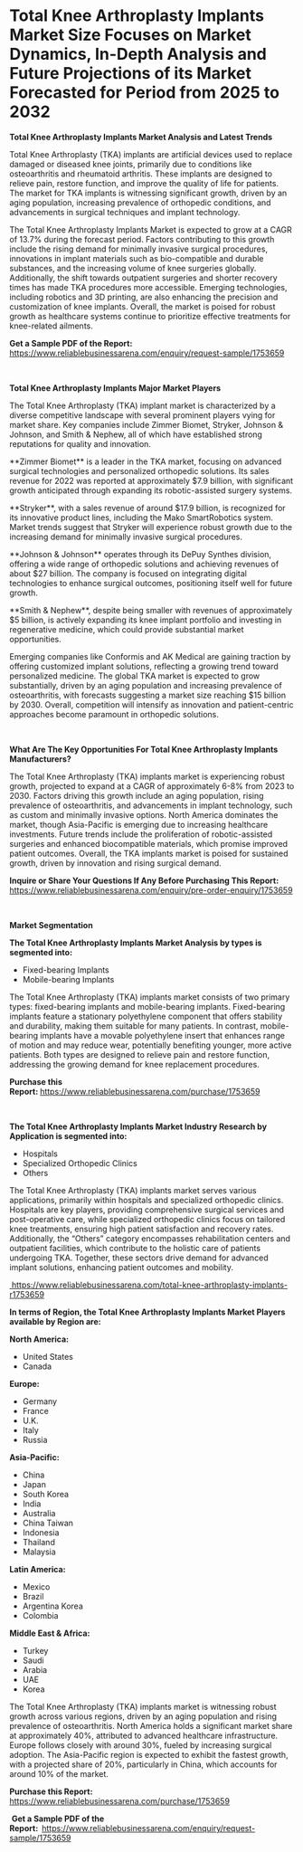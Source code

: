<p><h1>Total Knee Arthroplasty Implants Market Size Focuses on Market Dynamics, In-Depth Analysis and Future Projections of its Market Forecasted for Period from 2025 to 2032</h1></p><p><strong>Total Knee Arthroplasty Implants Market Analysis and Latest Trends</strong></p>
<p><p>Total Knee Arthroplasty (TKA) implants are artificial devices used to replace damaged or diseased knee joints, primarily due to conditions like osteoarthritis and rheumatoid arthritis. These implants are designed to relieve pain, restore function, and improve the quality of life for patients. The market for TKA implants is witnessing significant growth, driven by an aging population, increasing prevalence of orthopedic conditions, and advancements in surgical techniques and implant technology.</p><p>The Total Knee Arthroplasty Implants Market is expected to grow at a CAGR of 13.7% during the forecast period. Factors contributing to this growth include the rising demand for minimally invasive surgical procedures, innovations in implant materials such as bio-compatible and durable substances, and the increasing volume of knee surgeries globally. Additionally, the shift towards outpatient surgeries and shorter recovery times has made TKA procedures more accessible. Emerging technologies, including robotics and 3D printing, are also enhancing the precision and customization of knee implants. Overall, the market is poised for robust growth as healthcare systems continue to prioritize effective treatments for knee-related ailments.</p></p>
<p><strong>Get a Sample PDF of the Report:&nbsp;</strong> <a href="https://www.reliablebusinessarena.com/enquiry/request-sample/1753659?utm_campaign=3600&utm_medium=2&utm_source=Github&utm_content=ia&utm_term=17042025&utm_id=total-knee-arthroplasty-implants">https://www.reliablebusinessarena.com/enquiry/request-sample/1753659</a></p>
<p>&nbsp;</p>
<p><strong>Total Knee Arthroplasty Implants Major Market Players</strong></p>
<p><p>The Total Knee Arthroplasty (TKA) implant market is characterized by a diverse competitive landscape with several prominent players vying for market share. Key companies include Zimmer Biomet, Stryker, Johnson & Johnson, and Smith & Nephew, all of which have established strong reputations for quality and innovation.</p><p>**Zimmer Biomet** is a leader in the TKA market, focusing on advanced surgical technologies and personalized orthopedic solutions. Its sales revenue for 2022 was reported at approximately $7.9 billion, with significant growth anticipated through expanding its robotic-assisted surgery systems. </p><p>**Stryker**, with a sales revenue of around $17.9 billion, is recognized for its innovative product lines, including the Mako SmartRobotics system. Market trends suggest that Stryker will experience robust growth due to the increasing demand for minimally invasive surgical procedures.</p><p>**Johnson & Johnson** operates through its DePuy Synthes division, offering a wide range of orthopedic solutions and achieving revenues of about $27 billion. The company is focused on integrating digital technologies to enhance surgical outcomes, positioning itself well for future growth.</p><p>**Smith & Nephew**, despite being smaller with revenues of approximately $5 billion, is actively expanding its knee implant portfolio and investing in regenerative medicine, which could provide substantial market opportunities.</p><p>Emerging companies like Conformis and AK Medical are gaining traction by offering customized implant solutions, reflecting a growing trend toward personalized medicine. The global TKA market is expected to grow substantially, driven by an aging population and increasing prevalence of osteoarthritis, with forecasts suggesting a market size reaching $15 billion by 2030. Overall, competition will intensify as innovation and patient-centric approaches become paramount in orthopedic solutions.</p></p>
<p>&nbsp;</p>
<p><strong>What Are The Key Opportunities For Total Knee Arthroplasty Implants Manufacturers?</strong></p>
<p><p>The Total Knee Arthroplasty (TKA) implants market is experiencing robust growth, projected to expand at a CAGR of approximately 6-8% from 2023 to 2030. Factors driving this growth include an aging population, rising prevalence of osteoarthritis, and advancements in implant technology, such as custom and minimally invasive options. North America dominates the market, though Asia-Pacific is emerging due to increasing healthcare investments. Future trends include the proliferation of robotic-assisted surgeries and enhanced biocompatible materials, which promise improved patient outcomes. Overall, the TKA implants market is poised for sustained growth, driven by innovation and rising surgical demand.</p></p>
<p><strong>Inquire or Share Your Questions If Any Before Purchasing This Report:</strong> <a href="https://www.reliablebusinessarena.com/enquiry/pre-order-enquiry/1753659?utm_campaign=3600&utm_medium=2&utm_source=Github&utm_content=ia&utm_term=17042025&utm_id=total-knee-arthroplasty-implants">https://www.reliablebusinessarena.com/enquiry/pre-order-enquiry/1753659</a></p>
<p>&nbsp;</p>
<p><strong>Market Segmentation</strong></p>
<p><strong>The Total Knee Arthroplasty Implants Market Analysis by types is segmented into:</strong></p>
<p><ul><li>Fixed-bearing Implants</li><li>Mobile-bearing Implants</li></ul></p>
<p><p>The Total Knee Arthroplasty (TKA) implants market consists of two primary types: fixed-bearing implants and mobile-bearing implants. Fixed-bearing implants feature a stationary polyethylene component that offers stability and durability, making them suitable for many patients. In contrast, mobile-bearing implants have a movable polyethylene insert that enhances range of motion and may reduce wear, potentially benefiting younger, more active patients. Both types are designed to relieve pain and restore function, addressing the growing demand for knee replacement procedures.</p></p>
<p><strong>Purchase this Report:&nbsp;</strong><a href="https://www.reliablebusinessarena.com/purchase/1753659?utm_campaign=3600&utm_medium=2&utm_source=Github&utm_content=ia&utm_term=17042025&utm_id=total-knee-arthroplasty-implants">https://www.reliablebusinessarena.com/purchase/1753659</a></p>
<p>&nbsp;</p>
<p><strong>The Total Knee Arthroplasty Implants Market Industry Research by Application is segmented into:</strong></p>
<p><ul><li>Hospitals</li><li>Specialized Orthopedic Clinics</li><li>Others</li></ul></p>
<p><p>The Total Knee Arthroplasty (TKA) implants market serves various applications, primarily within hospitals and specialized orthopedic clinics. Hospitals are key players, providing comprehensive surgical services and post-operative care, while specialized orthopedic clinics focus on tailored knee treatments, ensuring high patient satisfaction and recovery rates. Additionally, the “Others” category encompasses rehabilitation centers and outpatient facilities, which contribute to the holistic care of patients undergoing TKA. Together, these sectors drive demand for advanced implant solutions, enhancing patient outcomes and mobility.</p></p>
<p><a href="https://www.reliablebusinessarena.com/total-knee-arthroplasty-implants-r1753659?utm_campaign=3600&utm_medium=2&utm_source=Github&utm_content=ia&utm_term=17042025&utm_id=total-knee-arthroplasty-implants">&nbsp;https://www.reliablebusinessarena.com/total-knee-arthroplasty-implants-r1753659</a></p>
<p><strong>In terms of Region, the Total Knee Arthroplasty Implants Market Players available by Region are:</strong></p>
<p>
    <p> <strong> North America: </strong>
        <ul>
            <li>United States</li>
            <li>Canada</li>
        </ul>
        </p> 
    <p> <strong> Europe: </strong>
        <ul>
            <li>Germany</li>
            <li>France</li>
            <li>U.K.</li>
            <li>Italy</li>
            <li>Russia</li>
        </ul>
        </p> 
    <p> <strong> Asia-Pacific: </strong>
        <ul>
            <li>China</li>
            <li>Japan</li>
            <li>South Korea</li>
            <li>India</li>
            <li>Australia</li>
            <li>China Taiwan</li>
            <li>Indonesia</li>
            <li>Thailand</li>
            <li>Malaysia</li>
        </ul>
        </p> 
    <p> <strong> Latin America: </strong>
        <ul>
            <li>Mexico</li>
            <li>Brazil</li>
            <li>Argentina Korea</li>
            <li>Colombia</li>
        </ul>
        </p> 
    <p> <strong> Middle East & Africa: </strong>
        <ul>
            <li>Turkey</li>
            <li>Saudi</li>
            <li>Arabia</li>
            <li>UAE</li>
            <li>Korea</li>
        </ul>
    </p>
    </p>
<p><p>The Total Knee Arthroplasty (TKA) implants market is witnessing robust growth across various regions, driven by an aging population and rising prevalence of osteoarthritis. North America holds a significant market share at approximately 40%, attributed to advanced healthcare infrastructure. Europe follows closely with around 30%, fueled by increasing surgical adoption. The Asia-Pacific region is expected to exhibit the fastest growth, with a projected share of 20%, particularly in China, which accounts for around 10% of the market.</p></p>
<p><strong>Purchase this Report: </strong><a href="https://www.reliablebusinessarena.com/purchase/1753659?utm_campaign=3600&utm_medium=2&utm_source=Github&utm_content=ia&utm_term=17042025&utm_id=total-knee-arthroplasty-implants">https://www.reliablebusinessarena.com/purchase/1753659</a></p>
<p>&nbsp;<strong>Get a Sample PDF of the Report:&nbsp;&nbsp;</strong><a href="https://www.reliablebusinessarena.com/enquiry/request-sample/1753659?utm_campaign=3600&utm_medium=2&utm_source=Github&utm_content=ia&utm_term=17042025&utm_id=total-knee-arthroplasty-implants">https://www.reliablebusinessarena.com/enquiry/request-sample/1753659</a></p>
<p><strong></strong></p>
<p><p></p><p></p><p></p></p>